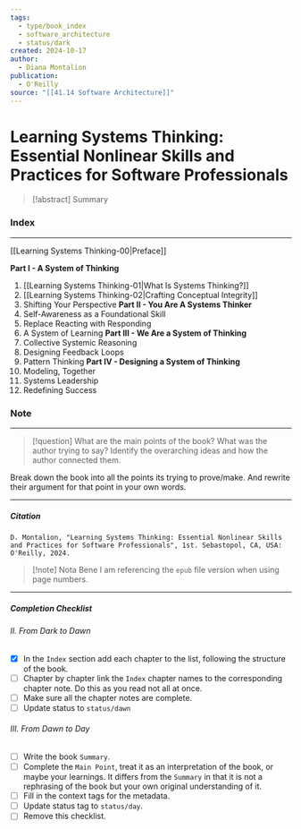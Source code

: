 ```yaml
---
tags:
  - type/book_index
  - software_architecture
  - status/dark
created: 2024-10-17
author:
  - Diana Montalion
publication:
  - O'Reilly
source: "[[41.14 Software Architecture]]"
---
```

# Learning Systems Thinking: Essential Nonlinear Skills and Practices for Software Professionals

> [!abstract] Summary
### Index
---
[[Learning Systems Thinking-00|Preface]]

**Part I - A System of Thinking**
1. [[Learning Systems Thinking-01|What Is Systems Thinking?]]
2. [[Learning Systems Thinking-02|Crafting Conceptual Integrity]]
3. Shifting Your Perspective
**Part II - You Are A Systems Thinker**
4. Self-Awareness as a Foundational Skill
5. Replace Reacting with Responding
6. A System of Learning
**Part III - We Are a System of Thinking**
7. Collective Systemic Reasoning
8. Designing Feedback Loops
9. Pattern Thinking
**Part IV - Designing a System of Thinking**
10. Modeling, Together
11. Systems Leadership
12. Redefining Success
### Note
---

> [!question] What are the main points of the book?
> What was the author trying to say? Identify the overarching ideas and how the author connected them.

Break down the book into all the points its trying to prove/make. And rewrite their argument for that point in your own words.

---
##### Citation
```
D. Montalion, "Learning Systems Thinking: Essential Nonlinear Skills and Practices for Software Professionals", 1st. Sebastopol, CA, USA: O'Reilly, 2024.
```

> [!note] Nota Bene
> I am referencing the `epub` file version when using page numbers.

---
##### Completion Checklist
###### II. From Dark to Dawn
- [x] In the `Index` section add each chapter to the list, following the structure of the book.
- [ ] Chapter by chapter link the `Index` chapter names to the corresponding chapter note. Do this as you read not all at once.
- [ ] Make sure all the chapter notes are complete.
- [ ] Update status to `status/dawn`
###### III. From Dawn to Day
- [ ] Write the book `Summary`.
- [ ] Complete the `Main Point`, treat it as an interpretation of the book, or maybe your learnings. It differs from the `Summary` in that it is not a rephrasing of the book but your own original understanding of it.
- [ ] Fill in the context tags for the metadata.
- [ ] Update status tag to `status/day`.
- [ ] Remove this checklist.